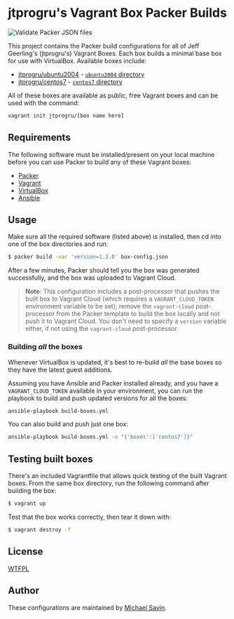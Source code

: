 # jtprogru's Vagrant Box Packer Builds

![Validate Packer JSON files](https://github.com/jtprogru/vag-boxes/workflows/Validate%20Packer%20JSON%20files/badge.svg)

This project contains the Packer build configurations for all of Jeff Geerling's (jtprogru's) Vagrant Boxes. Each box builds a minimal base box for use with VirtualBox. Available boxes include:

  - [jtprogru/ubuntu2004](https://app.vagrantup.com/jtprogru/boxes/ubuntu2004) - [`ubuntu2004` directory](ubuntu2004/)
  - [jtprogru/centos7](https://app.vagrantup.com/jtprogru/boxes/centos7) - [`centos7` directory](centos7/)

All of these boxes are available as public, free Vagrant boxes and can be used with the command:
```bash
vagrant init jtprogru/[box name here]
```


## Requirements

The following software must be installed/present on your local machine before you can use Packer to build any of these Vagrant boxes:

  - [Packer](http://www.packer.io/)
  - [Vagrant](http://vagrantup.com/)
  - [VirtualBox](https://www.virtualbox.org/)
  - [Ansible](https://docs.ansible.com/ansible/latest/installation_guide/intro_installation.html)

## Usage

Make sure all the required software (listed above) is installed, then cd into one of the box directories and run:
```bash
$ packer build -var 'version=1.2.0' box-config.json
```
After a few minutes, Packer should tell you the box was generated successfully, and the box was uploaded to Vagrant Cloud.

> **Note**: This configuration includes a post-processor that pushes the built box to Vagrant Cloud (which requires a `VAGRANT_CLOUD_TOKEN` environment variable to be set); remove the `vagrant-cloud` post-processor from the Packer template to build the box locally and not push it to Vagrant Cloud. You don't need to specify a `version` variable either, if not using the `vagrant-cloud` post-processor.

### Building _all_ the boxes

Whenever VirtualBox is updated, it's best to re-build _all_ the base boxes so they have the latest guest additions.

Assuming you have Ansible and Packer installed already, and you have a `VAGRANT_CLOUD_TOKEN` available in your environment, you can run the playbook to build and push updated versions for all the boxes:
```bash
ansible-playbook build-boxes.yml
```
You can also build and push just one box:
```bash
ansible-playbook build-boxes.yml -e "{'boxes':['centos7']}"
```
## Testing built boxes

There's an included Vagrantfile that allows quick testing of the built Vagrant boxes. From the same box directory, run the following command after building the box:
```bash
$ vagrant up
```
Test that the box works correctly, then tear it down with:
```bash
$ vagrant destroy -f
```
## License

[WTFPL](LICENSE.md)

## Author

These configurations are maintained by [Michael Savin](https://jtprog.ru).
